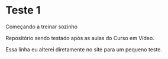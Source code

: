# Teste 1
 Começando a treinar sozinho

Repositório sendo testado após as aulas do Curso em Vídeo.

Essa linha eu alterei diretamente no site para um pequeno teste.
